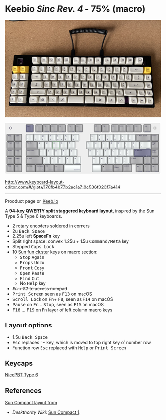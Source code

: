 # Keebio <em>Sinc Rev. 4</em> - 75% (macro)

![Sinc Rev. 4 with MT3 Extended 2048 and MT3 Serika R2 keycaps](images/sinc-rev4-mt3-extended-serika.jpeg)

![Keebio Sinc Rev. 4](images/keebio-sinc-rev4-75-macro.png)

<http://www.keyboard-layout-editor.com/#/gists/176fb4b77b2ae1a718e536f923f7a414>

---

Prooduct page on [Keeb.io](https://keeb.io/collections/sinc/products/sinc-rev-4-split-staggered-75-keyboard)

A <strong>94-key QWERTY split staggered keyboard layout</strong>, inspired by the Sun Type 5 & Type 6 keyboards.

* 2 rotary encoders soldered in corners
* 2u <kbd>Back Space</kbd>
* 2.25u left <strong>SpaceFn</strong> key
* Split right space: convex 1.25u + 1.5u <kbd>Command/Meta</kbd> key
* Stepped <kbd>Caps Lock</kdb>
* 10 [Sun fun cluster](https://deskthority.net/wiki/Fun_cluster#Sun) keys on macro section:
  * <kbd>Stop</kbd> <kbd>Again</kbd>
  * <kbd>Props</kbd> <kbd>Undo</kbd>
  * <kbd>Front</kbd> <kbd>Copy</kbd>
  * <kbd>Open</kbd> <kbd>Paste</kbd>
  * <kbd>Find</kbd> <kbd>Cut</kbd>
  * No <kbd>Help</kbd> key
* <s><kbd>Fn</kbd> + <kbd>F7</kbd> to access numpad</s>
* <kbd>Print Screen</kbd> seen as <kbd>F13</kbd> on macOS
* <kbd>Scroll Lock</kbd> on <kbd>Fn</kbd>+ <kbd>F8</kbd>, seen as <kbd>F14</kbd> on macOS
* <kbd>Pause</kbd> on <kbd>Fn</kbd> + <kbd>Stop</kbd>, seen as <kbd>F15</kbd> on macOS
* <kbd>F16</kbd> … <kbd>F19</kbd> on <kbd>Fn</kbd> layer of left column macro keys

## Layout options

* 1.5u <kbd>Back Space</kbd>
* <kbd>Esc</kbd> replaces <kbd>`~</kbd> key, which is moved to top right key of number row
* Function row <kbd>Esc</kbd> replaced with <kbd>Help</kbd> or <kbd>Print Screen</kbd>


## Keycaps

[NicePBT Type 6](https://cannonkeys.com/products/nicepbt-type-6)

## References

[Sun Compact layout from ](images/Sun-Compact-1-layout.png)

* _Deskthority Wiki_: [Sun Compact 1](https://deskthority.net/wiki/Sun_Compact_1).
